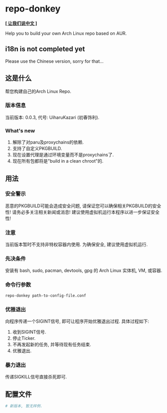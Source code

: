 <!--
 * @Author: FunctionSir
 * @License: AGPLv3
 * @Date: 2025-07-28 10:48:27
 * @LastEditTime: 2025-08-02 22:49:37
 * @LastEditors: FunctionSir
 * @Description: -
 * @FilePath: /repo-donkey/README.md
-->

# repo-donkey

**[\[ 让我们说中文 \]](README-SC.md)**

Help you to build your own Arch Linux repo based on AUR.

## i18n is not completed yet

Please use the Chinese version, sorry for that...

## 这是什么

帮您构建自己的Arch Linux Repo.

### 版本信息

当前版本: 0.0.3, 代号: UiharuKazari (初春饰利).

### What's new

1. 解除了对paru及proxychains的依赖.
2. 支持了自定义PKGBUILD.
3. 现在设置代理是通过环境变量而不是proxychains了.
4. 现在所有包都将是"build in a clean chroot"的.

## 用法

### 安全警示

恶意的PKGBUILD可能会造成安全问题, 请保证您可以确保相关PKGBUILD的安全性! 请务必多关注相关新闻或消息! 建议使用虚拟机运行本程序以进一步保证安全性!

### 注意

当前版本暂时不支持非特权容器内使用. 为确保安全, 建议使用虚拟机运行.

### 先决条件

安装有 bash, sudo, pacman, devtools, gpg 的 Arch Linux 实体机, VM, 或容器.

### 命令行参数

``` bash
repo-donkey path-to-config-file.conf
```

### 优雅退出

向程序传递一个SIGINT信号, 即可让程序开始优雅退出过程. 具体过程如下:

1. 收到SIGINT信号.
2. 停止Ticker.
3. 不再发起新的任务, 并等待现有任务结束.
4. 优雅退出.

### 暴力退出

传递SIGKILL信号直接杀死即可.

## 配置文件

``` ini
# 新版本, 暂无样例.
```
